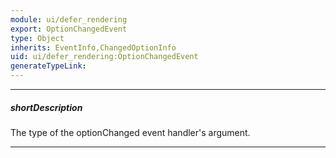 ```yaml
---
module: ui/defer_rendering
export: OptionChangedEvent
type: Object
inherits: EventInfo,ChangedOptionInfo
uid: ui/defer_rendering:OptionChangedEvent
generateTypeLink: 
---
```

---
##### shortDescription
The type of the optionChanged event handler's argument.

---
<!-- Description goes here -->